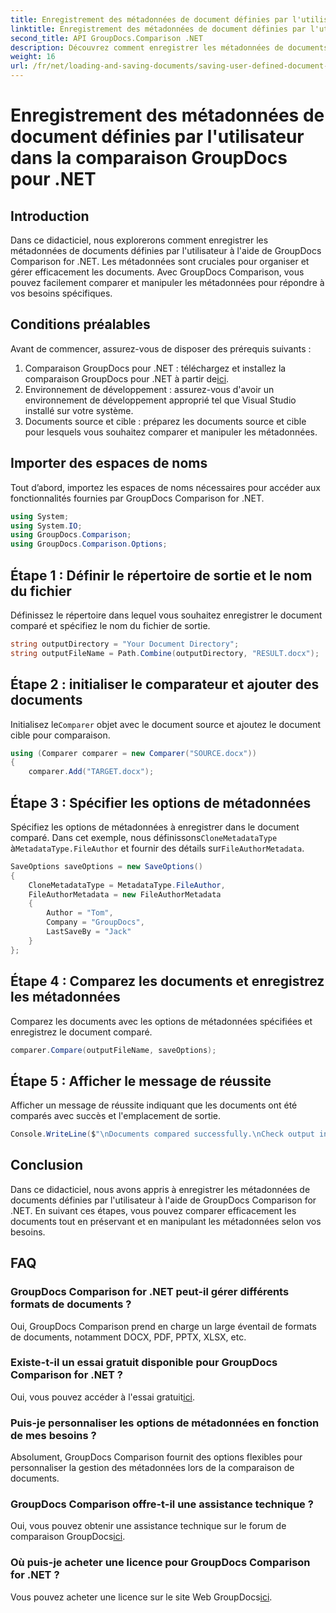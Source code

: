 ```yaml
---
title: Enregistrement des métadonnées de document définies par l'utilisateur dans la comparaison GroupDocs pour .NET
linktitle: Enregistrement des métadonnées de document définies par l'utilisateur dans la comparaison GroupDocs pour .NET
second_title: API GroupDocs.Comparison .NET
description: Découvrez comment enregistrer les métadonnées de documents définies par l'utilisateur à l'aide de GroupDocs Comparison for .NET. Comparez et manipulez facilement les métadonnées grâce à des instructions étape par étape.
weight: 16
url: /fr/net/loading-and-saving-documents/saving-user-defined-document-metadata/
---
```


# Enregistrement des métadonnées de document définies par l'utilisateur dans la comparaison GroupDocs pour .NET

## Introduction
Dans ce didacticiel, nous explorerons comment enregistrer les métadonnées de documents définies par l'utilisateur à l'aide de GroupDocs Comparison for .NET. Les métadonnées sont cruciales pour organiser et gérer efficacement les documents. Avec GroupDocs Comparison, vous pouvez facilement comparer et manipuler les métadonnées pour répondre à vos besoins spécifiques.
## Conditions préalables
Avant de commencer, assurez-vous de disposer des prérequis suivants :
1.  Comparaison GroupDocs pour .NET : téléchargez et installez la comparaison GroupDocs pour .NET à partir de[ici](https://releases.groupdocs.com/comparison/net/).
2. Environnement de développement : assurez-vous d'avoir un environnement de développement approprié tel que Visual Studio installé sur votre système.
3. Documents source et cible : préparez les documents source et cible pour lesquels vous souhaitez comparer et manipuler les métadonnées.

## Importer des espaces de noms
Tout d’abord, importez les espaces de noms nécessaires pour accéder aux fonctionnalités fournies par GroupDocs Comparison for .NET.
```csharp
using System;
using System.IO;
using GroupDocs.Comparison;
using GroupDocs.Comparison.Options;
```
## Étape 1 : Définir le répertoire de sortie et le nom du fichier
Définissez le répertoire dans lequel vous souhaitez enregistrer le document comparé et spécifiez le nom du fichier de sortie.
```csharp
string outputDirectory = "Your Document Directory";
string outputFileName = Path.Combine(outputDirectory, "RESULT.docx");
```
## Étape 2 : initialiser le comparateur et ajouter des documents
 Initialisez le`Comparer` objet avec le document source et ajoutez le document cible pour comparaison.
```csharp
using (Comparer comparer = new Comparer("SOURCE.docx"))
{
    comparer.Add("TARGET.docx");
```
## Étape 3 : Spécifier les options de métadonnées
 Spécifiez les options de métadonnées à enregistrer dans le document comparé. Dans cet exemple, nous définissons`CloneMetadataType` à`MetadataType.FileAuthor` et fournir des détails sur`FileAuthorMetadata`.
```csharp
SaveOptions saveOptions = new SaveOptions()
{
    CloneMetadataType = MetadataType.FileAuthor,
    FileAuthorMetadata = new FileAuthorMetadata
    {
        Author = "Tom",
        Company = "GroupDocs",
        LastSaveBy = "Jack"
    }
};
```
## Étape 4 : Comparez les documents et enregistrez les métadonnées
Comparez les documents avec les options de métadonnées spécifiées et enregistrez le document comparé.
```csharp
comparer.Compare(outputFileName, saveOptions);
```
## Étape 5 : Afficher le message de réussite
Afficher un message de réussite indiquant que les documents ont été comparés avec succès et l'emplacement de sortie.
```csharp
Console.WriteLine($"\nDocuments compared successfully.\nCheck output in {outputDirectory}.");
```

## Conclusion
Dans ce didacticiel, nous avons appris à enregistrer les métadonnées de documents définies par l'utilisateur à l'aide de GroupDocs Comparison for .NET. En suivant ces étapes, vous pouvez comparer efficacement les documents tout en préservant et en manipulant les métadonnées selon vos besoins.
## FAQ
### GroupDocs Comparison for .NET peut-il gérer différents formats de documents ?
Oui, GroupDocs Comparison prend en charge un large éventail de formats de documents, notamment DOCX, PDF, PPTX, XLSX, etc.
### Existe-t-il un essai gratuit disponible pour GroupDocs Comparison for .NET ?
 Oui, vous pouvez accéder à l'essai gratuit[ici](https://releases.groupdocs.com/).
### Puis-je personnaliser les options de métadonnées en fonction de mes besoins ?
Absolument, GroupDocs Comparison fournit des options flexibles pour personnaliser la gestion des métadonnées lors de la comparaison de documents.
### GroupDocs Comparison offre-t-il une assistance technique ?
Oui, vous pouvez obtenir une assistance technique sur le forum de comparaison GroupDocs[ici](https://forum.groupdocs.com/c/comparison/12).
### Où puis-je acheter une licence pour GroupDocs Comparison for .NET ?
 Vous pouvez acheter une licence sur le site Web GroupDocs[ici](https://purchase.groupdocs.com/buy).